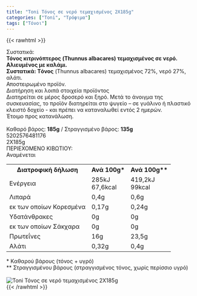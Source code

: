 ```yaml
---
title: "Toni Τόνος σε νερό τεμαχισμένος 2X185g"
categories: ["Toni", "Τρόφιμα"]
tags: ["Τόνοι"]
---
```

{{< rawhtml >}}

<div class="sload722"><div class="product"><div id="sistatika">Συστατικά:</div><div class="alltext"><b>Τόνος κιτρινόπτερος (Thunnus albacares) τεμαχισμένος σε νερό. Αλιευμένος με καλάμι.</b><br><b>Συστατικά: Tόνος</b> (Thunnus albacares) τεμαχισμένος 72%, νερό 27%, αλάτι.<br>Αποστειρωμένο προϊόν.</div><div id="loipa">Διατήρηση και λοιπά στοιχεία προϊόντος</div><div class="alltext">Διατηρείται σε μέρος δροσερό και ξηρό. Μετά το άνοιγμα της συσκευασίας, το προϊόν διατηρείται στο ψυγείο – σε γυάλινο ή πλαστικό κλειστό δοχείο - και πρέπει να καταναλωθεί εντός 2 ημερών.<br>Έτοιμο προς κατανάλωση.<br><br>Καθαρό βάρος: <b>185g</b> / Στραγγισμένο βάρος: <b>135g</b></div><div id="barcode"><div id="barimage1"></div><span id="bartext">5202576481176</span></div><div id="varos"><div id="varosimage1"></div><span id="varostext">2Χ185g</span></div><div id="kivotio">ΠΕΡΙΕΧΟΜΕΝΟ ΚΙΒΩΤΙΟΥ:<br>Αναμένεται</div><div class="tabout"><table id="diatable"><tbody><tr><th>Διατροφική δήλωση</th><th>Ανά 100g*</th><th>Ανά 100g**</th></tr><tr><td class="texr2">Ενέργεια</td><td class="texr">285kJ<br>67,6kcal</td><td class="texr">419,2kJ<br>99kcal</td></tr><tr><td class="texr2">Λιπαρά</td><td class="texr">0,4g</td><td class="texr">0,6g</td></tr><tr><td class="gray">εκ των οποίων Κορεσµένα</td><td class="gray2">0,17g</td><td class="gray2">0,24g</td></tr><tr><td class="texr2">Yδατάνθρακες</td><td class="texr">0g</td><td class="texr">0g</td></tr><tr><td class="gray">εκ των οποίων Σάκχαρα</td><td class="gray2">0g</td><td class="gray2">0g</td></tr><tr><td class="texr2">Πρωτεΐνες</td><td class="texr">16g</td><td class="texr">23,5g</td></tr><tr><td class="texr2">Αλάτι</td><td class="texr">0,32g</td><td class="texr">0,4g</td></tr></tbody></table></div><div class="alltext">* Kαθαρού βάρους (τόνος + υγρό)<br>** Στραγγισμένου βάρους (στραγγισμένος τόνος, χωρίς περίσσιο υγρό)</div><br><div class="pimg"><img alt="Toni Τόνος σε νερό τεμαχισμένος 2X185g" title="Toni Τόνος σε νερό τεμαχισμένος 2X185g" src="/media/images/toni-tonos-se-nero-temaxismenos-2x185g.jpg"></div></div></div>
{{< /rawhtml >}}


